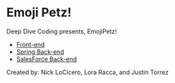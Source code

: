 # Emoji Petz!

Deep Dive Coding presents, EmojiPetz!

- [Front-end](http://emoji-pets.github.io/emoji-pets)
- [Spring Back-end](http://emoji-pets.github.io/emoji-pets-servce)
- [SalesForce Back-end](http://emoji-pets.github.io/salesforce-oauth-relay)

Created by: Nick LoCicero, Lora Racca, and Justin Torrez
